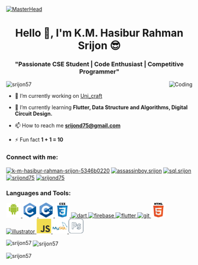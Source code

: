 [![MasterHead](https://miro.medium.com/v2/resize:fit:1400/1*641jWUJsaII6YX1x9_1lRA.gif)](https://rishavchanda.io)
<h1 align="center">Hello 👋, I'm K.M. Hasibur Rahman Srijon 😎</h1>
<h3 align="center">"Passionate CSE Student | Code Enthusiast | Competitive Programmer"</h3>
<img src= 
 "https://media4.giphy.com/media/qgQUggAC3Pfv687qPC/giphy.gif?cid=ecf05e474tgsl0nlxed77t25djjwv0k1vka3p1lx7ehqgu6m&ep=v1_gifs_search&rid=giphy.gif&ct=g" alt="Coding"
        align="right"> 

<p align="left"> <img src="https://komarev.com/ghpvc/?username=srijon57&label=Profile%20views&color=0e75b6&style=flat" alt="srijon57" /> </p>

- 🔭 I’m currently working on [Uni_craft](https://github.com/Mashrur112/Uni-Craft)

- 🌱 I’m currently learning **Flutter, Data Structure and Algorithms, Digital Circuit Design.**

- 📫 How to reach me **srijond75@gmail.com**

- ⚡ Fun fact **1 + 1 = 10**

<h3 align="left">Connect with me:</h3>
<p align="left">
<a href="https://linkedin.com/in/k-m-hasibur-rahman-srijon-5346b0220" target="blank"><img align="center" src="https://raw.githubusercontent.com/rahuldkjain/github-profile-readme-generator/master/src/images/icons/Social/linked-in-alt.svg" alt="k-m-hasibur-rahman-srijon-5346b0220" height="30" width="40" /></a>
<a href="https://fb.com/assassinboy.srijon" target="blank"><img align="center" src="https://raw.githubusercontent.com/rahuldkjain/github-profile-readme-generator/master/src/images/icons/Social/facebook.svg" alt="assassinboy.srijon" height="30" width="40" /></a>
<a href="https://instagram.com/sql.srijon" target="blank"><img align="center" src="https://raw.githubusercontent.com/rahuldkjain/github-profile-readme-generator/master/src/images/icons/Social/instagram.svg" alt="sql.srijon" height="30" width="40" /></a>
<a href="https://www.codechef.com/users/srijond75" target="blank"><img align="center" src="https://cdn.jsdelivr.net/npm/simple-icons@3.1.0/icons/codechef.svg" alt="srijond75" height="30" width="40" /></a>
<a href="https://codeforces.com/profile/srijond75" target="blank"><img align="center" src="https://raw.githubusercontent.com/rahuldkjain/github-profile-readme-generator/master/src/images/icons/Social/codeforces.svg" alt="srijond75" height="30" width="40" /></a>
</p>

<h3 align="left">Languages and Tools:</h3>
<p align="left"> <a href="https://developer.android.com" target="_blank" rel="noreferrer"> <img src="https://raw.githubusercontent.com/devicons/devicon/master/icons/android/android-original-wordmark.svg" alt="android" width="40" height="40"/> </a> <a href="https://www.cprogramming.com/" target="_blank" rel="noreferrer"> <img src="https://raw.githubusercontent.com/devicons/devicon/master/icons/c/c-original.svg" alt="c" width="40" height="40"/> </a> <a href="https://www.w3schools.com/cpp/" target="_blank" rel="noreferrer"> <img src="https://raw.githubusercontent.com/devicons/devicon/master/icons/cplusplus/cplusplus-original.svg" alt="cplusplus" width="40" height="40"/> </a> <a href="https://www.w3schools.com/css/" target="_blank" rel="noreferrer"> <img src="https://raw.githubusercontent.com/devicons/devicon/master/icons/css3/css3-original-wordmark.svg" alt="css3" width="40" height="40"/> </a> <a href="https://dart.dev" target="_blank" rel="noreferrer"> <img src="https://www.vectorlogo.zone/logos/dartlang/dartlang-icon.svg" alt="dart" width="40" height="40"/> </a> <a href="https://firebase.google.com/" target="_blank" rel="noreferrer"> <img src="https://www.vectorlogo.zone/logos/firebase/firebase-icon.svg" alt="firebase" width="40" height="40"/> </a> <a href="https://flutter.dev" target="_blank" rel="noreferrer"> <img src="https://www.vectorlogo.zone/logos/flutterio/flutterio-icon.svg" alt="flutter" width="40" height="40"/> </a> <a href="https://git-scm.com/" target="_blank" rel="noreferrer"> <img src="https://www.vectorlogo.zone/logos/git-scm/git-scm-icon.svg" alt="git" width="40" height="40"/> </a> <a href="https://www.w3.org/html/" target="_blank" rel="noreferrer"> <img src="https://raw.githubusercontent.com/devicons/devicon/master/icons/html5/html5-original-wordmark.svg" alt="html5" width="40" height="40"/> </a> <a href="https://www.adobe.com/in/products/illustrator.html" target="_blank" rel="noreferrer"> <img src="https://www.vectorlogo.zone/logos/adobe_illustrator/adobe_illustrator-icon.svg" alt="illustrator" width="40" height="40"/> </a> <a href="https://developer.mozilla.org/en-US/docs/Web/JavaScript" target="_blank" rel="noreferrer"> <img src="https://raw.githubusercontent.com/devicons/devicon/master/icons/javascript/javascript-original.svg" alt="javascript" width="40" height="40"/> </a> <a href="https://www.mysql.com/" target="_blank" rel="noreferrer"> <img src="https://raw.githubusercontent.com/devicons/devicon/master/icons/mysql/mysql-original-wordmark.svg" alt="mysql" width="40" height="40"/> </a> <a href="https://www.photoshop.com/en" target="_blank" rel="noreferrer"> <img src="https://raw.githubusercontent.com/devicons/devicon/master/icons/photoshop/photoshop-line.svg" alt="photoshop" width="40" height="40"/> </a> </p>

<p><img align="left" src="https://github-readme-stats.vercel.app/api/top-langs?username=srijon57&show_icons=true&locale=en&layout=compact" alt="srijon57" /></p>

<p>&nbsp;<img align="center" src="https://github-readme-stats.vercel.app/api?username=srijon57&show_icons=true&locale=en" alt="srijon57" /></p>

<p><img align="center" src="https://github-readme-streak-stats.herokuapp.com/?user=srijon57&" alt="srijon57" /></p>


